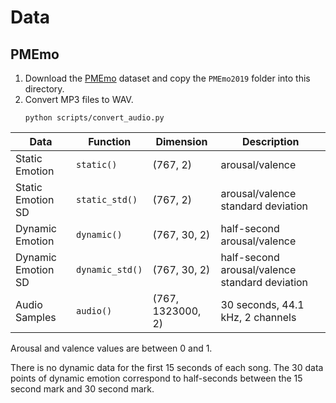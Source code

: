# Data

## PMEmo

1. Download the [PMEmo](http://pmemo.hellohui.cn/) dataset and copy the
  `PMEmo2019` folder into this directory.
2. Convert MP3 files to WAV.
    ```
    python scripts/convert_audio.py
    ```

Data | Function | Dimension | Description
--- | --- | --- | ---
Static Emotion | `static()` | (767, 2) | arousal/valence
Static Emotion SD | `static_std()` | (767, 2) | arousal/valence standard deviation
Dynamic Emotion | `dynamic()` | (767, 30, 2) | half-second arousal/valence
Dynamic Emotion SD | `dynamic_std()` | (767, 30, 2) | half-second arousal/valence standard deviation
Audio Samples | `audio()` | (767, 1323000, 2) | 30 seconds, 44.1 kHz, 2 channels

Arousal and valence values are between 0 and 1.

There is no dynamic data for the first 15 seconds of each song.
The 30 data points of dynamic emotion correspond to half-seconds
between the 15 second mark and 30 second mark.
